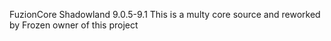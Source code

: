 FuzionCore Shadowland 9.0.5-9.1
This is a multy core source and reworked by 
Frozen owner of this project 

